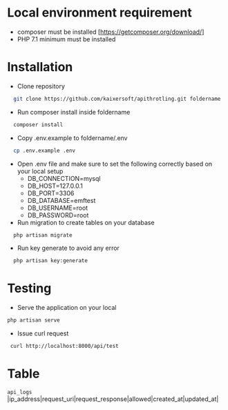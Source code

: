 # Local environment requirement
- composer must be installed [https://getcomposer.org/download/]
- PHP 7.1 minimum must be installed

# Installation
- Clone repository
```sh
  git clone https://github.com/kaixersoft/apithrotling.git foldername
```
- Run composer install inside foldername
```sh
  composer install
```  
- Copy .env.example to foldername/.env
```sh
  cp .env.example .env
```  
- Open .env file and make sure to set the following correctly based on your local setup
  - DB_CONNECTION=mysql
  - DB_HOST=127.0.0.1
  - DB_PORT=3306
  - DB_DATABASE=emftest
  - DB_USERNAME=root
  - DB_PASSWORD=root
- Run migration to create tables on your database
```sh
  php artisan migrate
```  
- Run key generate to avoid any error
```sh
  php artisan key:generate
```  

# Testing
- Serve the application on your local
```sh
php artisan serve
```
- Issue curl request
```sh
 curl http://localhost:8000/api/test
``` 

# Table
`api_logs`
|ip_address|request_uri|request_response|allowed|created_at|updated_at|
